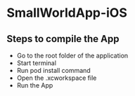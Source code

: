 # SmallWorldApp-iOS

## Steps to compile the App

- Go to the root folder of the application
- Start terminal
- Run pod install command
- Open the .xcworkspace file
- Run the App
